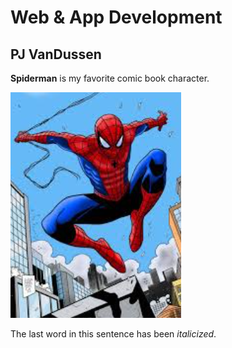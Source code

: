 # Web & App Development
## PJ VanDussen


**Spiderman** is my favorite comic book character.

![Image of Spiderman in the city](spiderman.png)

The last word in this sentence has been *italicized*.
